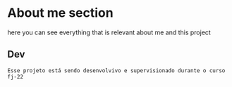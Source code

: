 # About me section
here you can see everything that is relevant about me and this project

## Dev
    Esse projeto está sendo desenvolvivo e supervisionado durante o curso fj-22
    